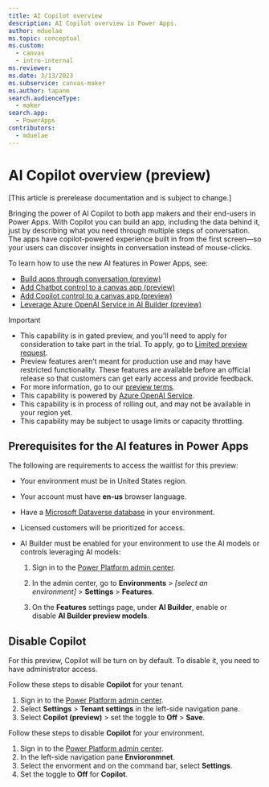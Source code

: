 ```yaml
---
title: AI Copilot overview
description: AI Copilot overview in Power Apps.
author: mduelae
ms.topic: conceptual
ms.custom: 
  - canvas
  - intro-internal
ms.reviewer: 
ms.date: 3/13/2023
ms.subservice: canvas-maker
ms.author: tapanm
search.audienceType: 
  - maker
search.app: 
  - PowerApps
contributors:
  - mduelae
---
```


# AI Copilot overview (preview)

[This article is prerelease documentation and is subject to change.]

Bringing the power of AI Copilot to both app makers and their end-users in Power Apps. With Copilot you can build an app, including the data behind it, just by describing what you need through multiple steps of conversation. The apps have copilot-powered experience built in from the first screen&mdash;so your users can discover insights in conversation instead of mouse-clicks.

To learn how to use the new AI features in Power Apps, see:

- [Build apps through conversation (preview)](ai-conversations-create-app.md)
- [Add Chatbot control to a canvas app (preview)](add-ai-chatbot.md)
- [Add Copilot control to a canvas app (preview)](add-ai-copilot.md)
- [Leverage Azure OpenAI Service in AI Builder (preview)](/ai-builder/prebuilt-azure-openai) 


> [!IMPORTANT]
> - This capability is in gated preview, and you'll need to apply for consideration to take part in the trial. To apply, go to [Limited preview request](https://go.microsoft.com/fwlink/?linkid=2227838).
> - Preview features aren’t meant for production use and may have restricted functionality. These features are available before an official release so that customers can get early access and provide feedback.
> - For more information, go to our [preview terms](https://go.microsoft.com/fwlink/?linkid=2189520).
> - This capability is powered by [ Azure OpenAI Service](/azure/cognitive-services/openai/overview).
> - This capability is in process of rolling out, and may not be available in your region yet.
> - This capability  may be subject to usage limits or capacity throttling.


## Prerequisites for the AI features in Power Apps 

The following are requirements to access the waitlist for this preview:

- Your environment must be in United States region. 

- Your account must have **en-us** browser language. 

- Have a [Microsoft Dataverse database](/power-platform/admin/create-database) in your environment.  

- Licensed customers will be prioritized for access.  

- AI Builder must be enabled for your environment to use the AI models or controls leveraging AI models:

    1. Sign in to the [Power Platform admin center](https://admin.powerplatform.microsoft.com/).

    2. In the admin center, go to **Environments** &gt; *\[select an environment\]* &gt; **Settings** &gt; **Features**.

    3. On the **Features** settings page, under **AI Builder**, enable or disable **AI Builder preview models**.

## Disable Copilot

For this preview, Copilot will be turn on by default. To disable it, you need to have administrator access.

Follow these steps to disable **Copilot** for your tenant.

1. Sign in to the [Power Platform admin center](https://admin.powerplatform.microsoft.com/).
2. Select **Settings** > **Tenant settings** in the left-side navigation pane. 
3. Select **Copilot (preview)** > set the toggle to **Off** > **Save**.

Follow these steps to disable **Copilot** for your environment.

1. Sign in to the [Power Platform admin center](https://admin.powerplatform.microsoft.com/).
2. In the left-side navigation pane **Envioronmnet**.
3. Select the envorment and on the command bar, select **Settings**.
4. Set the toggle to **Off** for **Copilot**.

